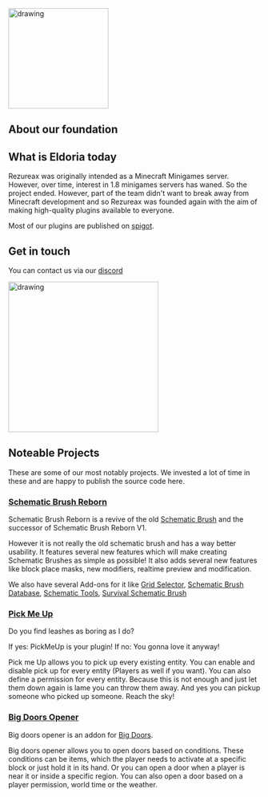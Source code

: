 <img class="center" src="https://i.imgur.com/DAu1W08.png" alt="drawing" width="200"/>

## About our foundation



## What is Eldoria today

Rezureax was originally intended as a Minecraft Minigames server. However, over time, interest in 1.8 minigames servers has waned. So the project ended. However, part of the team didn't want to break away from Minecraft development and so Rezureax was founded again with the aim of making high-quality plugins available to everyone.

Most of our plugins are published on [spigot](https://www.spigotmc.org/members/585216/).

## Get in touch
You can contact us via our [discord](https://discord.com/invite/rfRuUge)

<img class="center" href="https://discord.com/invite/rfRuUge" src="https://imgur.com/DEEpqO2.png" alt="drawing" width="300"/>

## Noteable Projects

These are some of our most notably projects. We invested a lot of time in these and are happy to publish the source code here.

### [Schematic Brush Reborn](https://github.com/eldoriarpg/SchematicBrushReborn)
Schematic Brush Reborn is a revive of the old [Schematic Brush](https://github.com/mikeprimm/SchematicBrush) and the successor of Schematic Brush Reborn V1.

However it is not really the old schematic brush and has a way better usability.
It features several new features which will make creating Schematic Brushes as simple as possible!
It also adds several new features like block place masks, new modifiers, realtime preview and modification.

We also have several Add-ons for it like [Grid Selector](https://github.com/eldoriarpg/gridselector),
[Schematic Brush Database](https://github.com/eldoriarpg/schematic-brush-database),
[Schematic Tools](https://github.com/eldoriarpg/schematic-tools),
[Survival Schematic Brush](https://github.com/eldoriarpg/survivalschematicbrush)

### [Pick Me Up](https://github.com/eldoriarpg/PickMeUp)
Do you find leashes as boring as I do?

If yes: PickMeUp is your plugin! If no: You gonna love it anyway!

Pick me Up allows you to pick up every existing entity.
You can enable and disable pick up for every entity (Players as well if you want).
You can also define a permission for every entity.
Because this is not enough and just let them down again is lame you can throw them away.
And yes you can pickup someone who picked up someone. Reach the sky!

### [Big Doors Opener](https://github.com/eldoriarpg/BigDoorOpener)

Big doors opener is an addon for [Big Doors](https://github.com/PimvanderLoos/BigDoors).

Big doors opener allows you to open doors based on conditions.
These conditions can be items, which the player needs to activate at a specific block or just hold it in its hand.
Or you can open a door when a player is near it or inside a specific region.
You can also open a door based on a player permission, world time or the weather.
